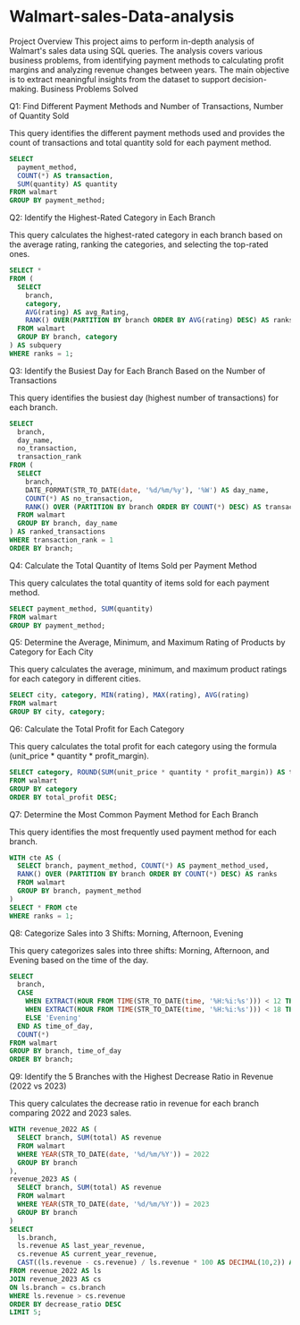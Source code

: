 # Walmart-sales-Data-analysis
Project Overview
This project aims to perform in-depth analysis of Walmart's sales data using SQL queries. The analysis covers various business problems, from identifying payment methods to calculating profit margins and analyzing revenue changes between years. The main objective is to extract meaningful insights from the dataset to support decision-making.
Business Problems Solved

Q1: Find Different Payment Methods and Number of Transactions, Number of Quantity Sold

This query identifies the different payment methods used and provides the count of transactions and total quantity sold for each payment method.
```sql
SELECT 
  payment_method, 
  COUNT(*) AS transaction, 
  SUM(quantity) AS quantity
FROM walmart
GROUP BY payment_method;
```

Q2: Identify the Highest-Rated Category in Each Branch

This query calculates the highest-rated category in each branch based on the average rating, ranking the categories, and selecting the top-rated ones.


```sql
SELECT * 
FROM (
  SELECT 
    branch, 
    category, 
    AVG(rating) AS avg_Rating, 
    RANK() OVER(PARTITION BY branch ORDER BY AVG(rating) DESC) AS ranks
  FROM walmart
  GROUP BY branch, category
) AS subquery
WHERE ranks = 1;
```

Q3: Identify the Busiest Day for Each Branch Based on the Number of Transactions

This query identifies the busiest day (highest number of transactions) for each branch.

```sql
SELECT 
  branch,
  day_name,
  no_transaction,
  transaction_rank
FROM (
  SELECT 
    branch,
    DATE_FORMAT(STR_TO_DATE(date, '%d/%m/%y'), '%W') AS day_name,
    COUNT(*) AS no_transaction,
    RANK() OVER (PARTITION BY branch ORDER BY COUNT(*) DESC) AS transaction_rank
  FROM walmart
  GROUP BY branch, day_name
) AS ranked_transactions
WHERE transaction_rank = 1
ORDER BY branch;
```

Q4: Calculate the Total Quantity of Items Sold per Payment Method

This query calculates the total quantity of items sold for each payment method.

```sql
SELECT payment_method, SUM(quantity)
FROM walmart
GROUP BY payment_method;
```

Q5: Determine the Average, Minimum, and Maximum Rating of Products by Category for Each City

This query calculates the average, minimum, and maximum product ratings for each category in different cities.

```sql
SELECT city, category, MIN(rating), MAX(rating), AVG(rating)
FROM walmart
GROUP BY city, category;
```

Q6: Calculate the Total Profit for Each Category

This query calculates the total profit for each category using the formula (unit_price * quantity * profit_margin).
```sql
SELECT category, ROUND(SUM(unit_price * quantity * profit_margin)) AS total_profit
FROM walmart
GROUP BY category
ORDER BY total_profit DESC;
```

Q7: Determine the Most Common Payment Method for Each Branch

This query identifies the most frequently used payment method for each branch.
```sql
WITH cte AS (
  SELECT branch, payment_method, COUNT(*) AS payment_method_used,
  RANK() OVER (PARTITION BY branch ORDER BY COUNT(*) DESC) AS ranks
  FROM walmart
  GROUP BY branch, payment_method
)
SELECT * FROM cte
WHERE ranks = 1;
```

Q8: Categorize Sales into 3 Shifts: Morning, Afternoon, Evening

This query categorizes sales into three shifts: Morning, Afternoon, and Evening based on the time of the day.

```sql
SELECT 
  branch,
  CASE 
    WHEN EXTRACT(HOUR FROM TIME(STR_TO_DATE(time, '%H:%i:%s'))) < 12 THEN 'Morning'
    WHEN EXTRACT(HOUR FROM TIME(STR_TO_DATE(time, '%H:%i:%s'))) < 18 THEN 'Afternoon'
    ELSE 'Evening'
  END AS time_of_day,
  COUNT(*)
FROM walmart
GROUP BY branch, time_of_day
ORDER BY branch;
```
Q9: Identify the 5 Branches with the Highest Decrease Ratio in Revenue (2022 vs 2023)

This query calculates the decrease ratio in revenue for each branch comparing 2022 and 2023 sales.
```sql
WITH revenue_2022 AS (
  SELECT branch, SUM(total) AS revenue
  FROM walmart
  WHERE YEAR(STR_TO_DATE(date, '%d/%m/%Y')) = 2022
  GROUP BY branch
),
revenue_2023 AS (
  SELECT branch, SUM(total) AS revenue
  FROM walmart
  WHERE YEAR(STR_TO_DATE(date, '%d/%m/%Y')) = 2023
  GROUP BY branch
)
SELECT 
  ls.branch,
  ls.revenue AS last_year_revenue,
  cs.revenue AS current_year_revenue,
  CAST((ls.revenue - cs.revenue) / ls.revenue * 100 AS DECIMAL(10,2)) AS decrease_ratio
FROM revenue_2022 AS ls
JOIN revenue_2023 AS cs
ON ls.branch = cs.branch
WHERE ls.revenue > cs.revenue
ORDER BY decrease_ratio DESC
LIMIT 5;
```
